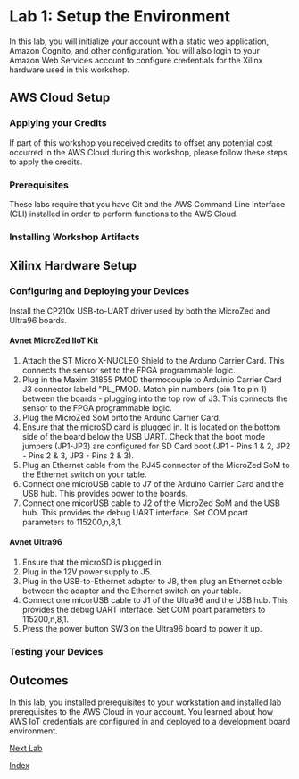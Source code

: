 # Lab 1: Setup the Environment

In this lab, you will initialize your account with a static web application, Amazon Cognito, and other configuration.  You will also login to your Amazon Web Services account to configure credentials for the Xilinx hardware used in this workshop.


## AWS Cloud Setup

### Applying your Credits

If part of this workshop you received credits to offset any potential cost occurred in the AWS Cloud during this workshop, please follow these steps to apply the credits.

### Prerequisites

These labs require that you have Git and the AWS Command Line Interface (CLI) installed in order to perform functions to the AWS Cloud.



### Installing Workshop Artifacts


## Xilinx Hardware Setup

### Configuring and Deploying your Devices
Install the CP210x USB-to-UART driver used by both the MicroZed and Ultra96 boards.
#### Avnet MicroZed IIoT Kit
1. Attach the ST Micro X-NUCLEO Shield to the Arduno Carrier Card.  This connects the sensor set to the FPGA programmable logic.
2. Plug in the Maxim 31855 PMOD thermocouple to Arduinio Carrier Card J3 connector labeld "PL_PMOD.  Match pin numbers (pin 1 to pin 1) between the boards - plugging into the top row of J3.  This connects the sensor to the FPGA programmable logic.
3. Plug the MicroZed SoM onto the Arduno Carrier Card.
4. Ensure that the microSD card is plugged in. It is located on the bottom side of the board below the USB UART.  Check that the boot mode jumpers (JP1-JP3) are configured for SD Card boot (JP1 - Pins 1 & 2, JP2 - Pins 2 & 3, JP3 - Pins 2 & 3).
5. Plug an Ethernet cable from the RJ45 connector of the MicroZed SoM to the Ethernet switch on your table.
6. Connect one microUSB cable to J7 of the Arduino Carrier Card and the USB hub.  This provides power to the boards.
7. Connect one micorUSB cable to J2 of the MicroZed SoM and the USB hub.  This provides the debug UART interface. Set COM poart parameters to 115200,n,8,1.
#### Avnet Ultra96
1. Ensure that the microSD is plugged in.
2. Plug in the 12V power supply to J5.
3. Plug in the USB-to-Ethernet adapter to J8, then plug an Ethernet cable between the adapter and the Ethernet switch on your table.
4. Connect one micorUSB cable to J1 of the Ultra96 and the USB hub.  This provides the debug UART interface. Set COM poart parameters to 115200,n,8,1.
5. Press the power button SW3 on the Ultra96 board to power it up.

### Testing your Devices


## Outcomes
In this lab, you installed prerequisites to your workstation and installed lab prerequisites to the AWS Cloud in your account. You learned about how AWS IoT credentials are configured in and deployed to a development board environment. 

[Next Lab](./Lab2.md)

[Index](./README.md)



